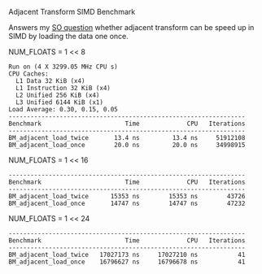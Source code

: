 Adjacent Transform SIMD Benchmark

Answers my [SO question](https://stackoverflow.com/q/73603420/11998382) whether adjacent transform can be speed up in SIMD by loading the data one once.

NUM_FLOATS = 1 << 8
```
Run on (4 X 3299.05 MHz CPU s)
CPU Caches:
  L1 Data 32 KiB (x4)
  L1 Instruction 32 KiB (x4)
  L2 Unified 256 KiB (x4)
  L3 Unified 6144 KiB (x1)
Load Average: 0.30, 0.15, 0.05
-----------------------------------------------------------------
Benchmark                       Time             CPU   Iterations
-----------------------------------------------------------------
BM_adjacent_load_twice       13.4 ns         13.4 ns     51912108
BM_adjacent_load_once        20.0 ns         20.0 ns     34998915
```

NUM_FLOATS = 1 << 16
```
-----------------------------------------------------------------
Benchmark                       Time             CPU   Iterations
-----------------------------------------------------------------
BM_adjacent_load_twice      15353 ns        15353 ns        43726
BM_adjacent_load_once       14747 ns        14747 ns        47232
```

NUM_FLOATS = 1 << 24
```
-----------------------------------------------------------------
Benchmark                       Time             CPU   Iterations
-----------------------------------------------------------------
BM_adjacent_load_twice   17027173 ns     17027210 ns           41
BM_adjacent_load_once    16796627 ns     16796678 ns           41
```
